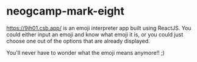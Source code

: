 # neogcamp-mark-eight

https://9ih01.csb.app/ is an emoji interpreter app built using ReactJS.
You could either input an emoji and know what emoji it is, or you could just choose one out of the options that are already displayed.

You'll never have to wonder what the emoji means anymore!! ;)
